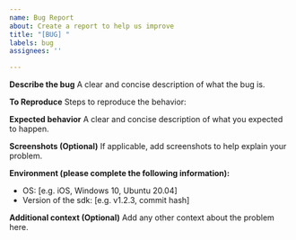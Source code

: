 ```yaml
---
name: Bug Report
about: Create a report to help us improve
title: "[BUG] "
labels: bug
assignees: ''

---
```


**Describe the bug**
A clear and concise description of what the bug is.

**To Reproduce**
Steps to reproduce the behavior:

**Expected behavior**
A clear and concise description of what you expected to happen.

**Screenshots (Optional)**
If applicable, add screenshots to help explain your problem.

**Environment (please complete the following information):**
 - OS: [e.g. iOS, Windows 10, Ubuntu 20.04]
 - Version of the sdk: [e.g. v1.2.3, commit hash]

**Additional context (Optional)**
Add any other context about the problem here.
